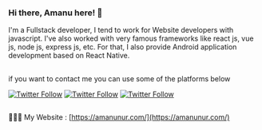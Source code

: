 ### Hi there, Amanu here! 👋

I'm a Fullstack developer, I tend to work for Website developers with javascript. I've also worked with very famous frameworks like react js, vue js, node js, express js, etc. For that, I also provide Android application development based on React Native.

##

if you want to contact me you can use some of the platforms below

[![Twitter Follow](https://img.shields.io/badge/Twitter-%40AmanuNur2-blue)](https://twitter.com/AmanuNur2)
[![Twitter Follow](https://img.shields.io/badge/Instagram-%40ama__nur24-orange)](https://www.instagram.com/ama_nur24/)
[![Twitter Follow](https://img.shields.io/badge/Telegram-Amanunur-blue)](https://t.me/Amanunur)

##

🧑🏼‍💻 My Website : [https://amanunur.com/](https://amanunur.com/)
